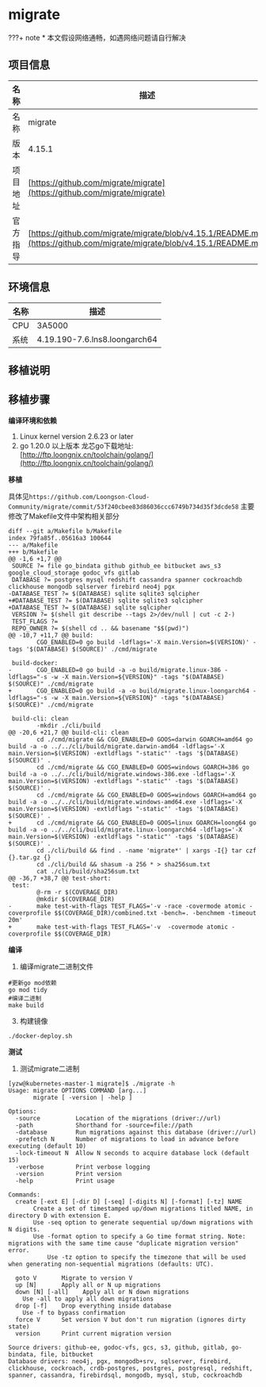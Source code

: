 # migrate

<!-- note -->
???+ note
    * 本文假设网络通畅，如遇网络问题请自行解决
<!-- note end -->

## 项目信息

|名称       |描述|
|--         |--|
|名称       |migrate|
|版本       |4.15.1|
|项目地址   |[https://github.com/migrate/migrate](https://github.com/migrate/migrate)|
|官方指导   |[https://github.com/migrate/migrate/blob/v4.15.1/README.md](https://github.com/migrate/migrate/blob/v4.15.1/README.md)|


## 环境信息

|名称       |描述|
|--         |--|
|CPU        |3A5000|
|系统       |4.19.190-7.6.lns8.loongarch64|


## 移植说明

  
## 移植步骤

__编译环境和依赖__
1. Linux kernel version 2.6.23 or later
2. go 1.20.0 以上版本
  龙芯go下载地址: [http://ftp.loongnix.cn/toolchain/golang/](http://ftp.loongnix.cn/toolchain/golang/)


__移植__

具体见`https://github.com/Loongson-Cloud-Community/migrate/commit/53f240cbee83d86036ccc6749b734d35f3dcde58`
主要修改了Makefile文件中架构相关部分
```
diff --git a/Makefile b/Makefile
index 79fa85f..05616a3 100644
--- a/Makefile
+++ b/Makefile
@@ -1,6 +1,7 @@
 SOURCE ?= file go_bindata github github_ee bitbucket aws_s3 google_cloud_storage godoc_vfs gitlab
 DATABASE ?= postgres mysql redshift cassandra spanner cockroachdb clickhouse mongodb sqlserver firebird neo4j pgx
-DATABASE_TEST ?= $(DATABASE) sqlite sqlite3 sqlcipher
+#DATABASE_TEST ?= $(DATABASE) sqlite sqlite3 sqlcipher
+DATABASE_TEST ?= $(DATABASE) sqlite sqlcipher
 VERSION ?= $(shell git describe --tags 2>/dev/null | cut -c 2-)
 TEST_FLAGS ?=
 REPO_OWNER ?= $(shell cd .. && basename "$$(pwd)")
@@ -10,7 +11,7 @@ build:
        CGO_ENABLED=0 go build -ldflags='-X main.Version=$(VERSION)' -tags '$(DATABASE) $(SOURCE)' ./cmd/migrate
 
 build-docker:
-       CGO_ENABLED=0 go build -a -o build/migrate.linux-386 -ldflags="-s -w -X main.Version=${VERSION}" -tags "$(DATABASE) $(SOURCE)" ./cmd/migrate
+       CGO_ENABLED=0 go build -a -o build/migrate.linux-loongarch64 -ldflags="-s -w -X main.Version=${VERSION}" -tags "$(DATABASE) $(SOURCE)" ./cmd/migrate
 
 build-cli: clean
        -mkdir ./cli/build
@@ -20,6 +21,7 @@ build-cli: clean
        cd ./cmd/migrate && CGO_ENABLED=0 GOOS=darwin GOARCH=amd64 go build -a -o ../../cli/build/migrate.darwin-amd64 -ldflags='-X main.Version=$(VERSION) -extldflags "-static"' -tags '$(DATABASE) $(SOURCE)' .
        cd ./cmd/migrate && CGO_ENABLED=0 GOOS=windows GOARCH=386 go build -a -o ../../cli/build/migrate.windows-386.exe -ldflags='-X main.Version=$(VERSION) -extldflags "-static"' -tags '$(DATABASE) $(SOURCE)' .
        cd ./cmd/migrate && CGO_ENABLED=0 GOOS=windows GOARCH=amd64 go build -a -o ../../cli/build/migrate.windows-amd64.exe -ldflags='-X main.Version=$(VERSION) -extldflags "-static"' -tags '$(DATABASE) $(SOURCE)' .
+       cd ./cmd/migrate && CGO_ENABLED=0 GOOS=linux GOARCH=loong64 go build -a -o ../../cli/build/migrate.linux-loongarch64 -ldflags='-X main.Version=$(VERSION) -extldflags "-static"' -tags '$(DATABASE) $(SOURCE)' .
        cd ./cli/build && find . -name 'migrate*' | xargs -I{} tar czf {}.tar.gz {}
        cd ./cli/build && shasum -a 256 * > sha256sum.txt
        cat ./cli/build/sha256sum.txt
@@ -36,7 +38,7 @@ test-short:
 test:
        @-rm -r $(COVERAGE_DIR)
        @mkdir $(COVERAGE_DIR)
-       make test-with-flags TEST_FLAGS='-v -race -covermode atomic -coverprofile $$(COVERAGE_DIR)/combined.txt -bench=. -benchmem -timeout 20m'
+       make test-with-flags TEST_FLAGS='-v  -covermode atomic -coverprofile $$(COVERAGE_DIR)
```

__编译__
1. 编译migrate二进制文件
```
#更新go mod依赖
go mod tidy
#编译二进制
make build 
```
3. 构建镜像
```
./docker-deploy.sh
```
__测试__
1. 测试migrate二进制
```
[yzw@kubernetes-master-1 migrate]$ ./migrate -h
Usage: migrate OPTIONS COMMAND [arg...]
       migrate [ -version | -help ]

Options:
  -source          Location of the migrations (driver://url)
  -path            Shorthand for -source=file://path
  -database        Run migrations against this database (driver://url)
  -prefetch N      Number of migrations to load in advance before executing (default 10)
  -lock-timeout N  Allow N seconds to acquire database lock (default 15)
  -verbose         Print verbose logging
  -version         Print version
  -help            Print usage

Commands:
  create [-ext E] [-dir D] [-seq] [-digits N] [-format] [-tz] NAME
	   Create a set of timestamped up/down migrations titled NAME, in directory D with extension E.
	   Use -seq option to generate sequential up/down migrations with N digits.
	   Use -format option to specify a Go time format string. Note: migrations with the same time cause "duplicate migration version" error.
           Use -tz option to specify the timezone that will be used when generating non-sequential migrations (defaults: UTC).

  goto V       Migrate to version V
  up [N]       Apply all or N up migrations
  down [N] [-all]    Apply all or N down migrations
	Use -all to apply all down migrations
  drop [-f]    Drop everything inside database
	Use -f to bypass confirmation
  force V      Set version V but don't run migration (ignores dirty state)
  version      Print current migration version

Source drivers: github-ee, godoc-vfs, gcs, s3, github, gitlab, go-bindata, file, bitbucket
Database drivers: neo4j, pgx, mongodb+srv, sqlserver, firebird, clickhouse, cockroach, crdb-postgres, postgres, postgresql, redshift, spanner, cassandra, firebirdsql, mongodb, mysql, stub, cockroachdb
```
